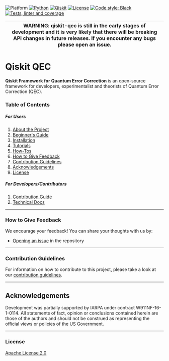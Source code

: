 ![Platform](https://img.shields.io/badge/Platform-Linux%20%7C%20macOS%20%7C%20Windows-informational)
[![Python](https://img.shields.io/badge/Python-3.7%20%7C%203.8%20%7C%203.9%20%7C%203.10-informational)](https://www.python.org/)
[![Qiskit](https://img.shields.io/badge/Qiskit-%E2%89%A5%200.34.2-6133BD)](https://github.com/Qiskit/qiskit)
[![License](https://img.shields.io/github/license/qiskit-community/quantum-prototype-template?label=License)](./LICENSE.txt)
[![Code style: Black](https://img.shields.io/badge/Code%20style-Black-000.svg)](https://github.com/psf/black)
[![Tests, linter and coverage](https://github.com/qiskit-community/qiskit-qec/actions/workflows/tests.yml/badge.svg)](https://github.com/qiskit-community/qiskit-qec/actions/workflows/tests.yml)

| WARNING: qiskit-qec is still in the early stages of development and it is very likely that there will be breaking API changes in future releases. If you encounter any bugs please open an issue. |
| --- |

# Qiskit QEC

**Qiskit Framework for Quantum Error Correction** is an open-source framework for developers, experimentalist and theorists of Quantum Error Correction (QEC).

### Table of Contents

##### For Users

1. [About the Project](./docs/project_overview.md)
2. [Beginner's Guide](./docs/beginners_guide.md)
3. [Installation](./docs/installation.md)
4. [Tutorials](./docs/tutorials)
5. [How-Tos](./docs/how_tos)
6. [How to Give Feedback](#how-to-give-feedback)
7. [Contribution Guidelines](#contribution-guidelines)
8. [Acknowledgements](#acknowledgements)
9. [License](#license)

##### For Developers/Contributors

1. [Contribution Guide](CONTRIBUTING.md)
2. [Technical Docs](docs/apidocs)

----------------------------------------------------------------------------------------------------

### How to Give Feedback

We encourage your feedback! You can share your thoughts with us by:
- [Opening an issue](https://github.com/Qiskit/qiskit-qec/issues) in the repository
 

----------------------------------------------------------------------------------------------------

### Contribution Guidelines

For information on how to contribute to this project, please take a look at our [contribution guidelines](./CONTRIBUTING.md).


----------------------------------------------------------------------------------------------------

## Acknowledgements

Development was partially supported by IARPA under contract W911NF-16-1-0114. All statements of fact, opinion or conclusions contained herein are those of the authors and should not be construed as representing the official views or policies of the US Government.

----------------------------------------------------------------------------------------------------

### License
[Apache License 2.0](./LICENSE.txt)
